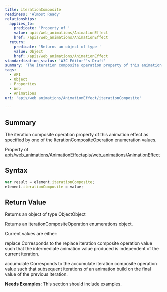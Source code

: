 ```yaml
---
title: iterationComposite
readiness: 'Almost Ready'
relationships:
  applies_to:
    predicate: 'Property of '
    value: apis/web_animations/AnimationEffect
    href: /apis/web_animations/AnimationEffect
  return:
    predicate: 'Returns an object of type '
    value: Object
    href: /apis/web_animations/AnimationEffect
standardization_status: 'W3C Editor''s Draft'
summary: 'The iteration composite operation property of this animation effect as specified by one of the IterationCompositeOperation enumeration values.'
tags:
  - API
  - Object
  - Properties
  - Web
  - Animations
uri: 'apis/web animations/AnimationEffect/iterationComposite'

---
```

## Summary

The iteration composite operation property of this animation effect as specified by one of the IterationCompositeOperation enumeration values.

Property of [apis/web\_animations/AnimationEffect](/apis/web_animations/AnimationEffect)[apis/web\_animations/AnimationEffect](/apis/web_animations/AnimationEffect)

## Syntax

``` js
var result = element.iterationComposite;
element.iterationComposite = value;
```

## Return Value

Returns an object of type ObjectObject

Returns an IterationCompositeOperation enumerations object.

Current values are either:

replace Corresponds to the replace iteration composite operation value such that the intermediate animation value produced is independent of the current iteration.

accumulate Corresponds to the accumulate iteration composite operation value such that subsequent iterations of an animation build on the final value of the previous iteration.

**Needs Examples**: This section should include examples.

